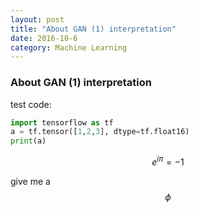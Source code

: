 ```yaml
---
layout: post
title: "About GAN (1) interpretation"
date: 2016-10-6
category: Machine Learning
---
```



### About GAN (1) interpretation
test code:
``` python
import tensorflow as tf
a = tf.tensor([1,2,3], dtype=tf.float16)
print(a)
```
$$ e^{i\pi} = -1 $$

give me a $$\phi$$